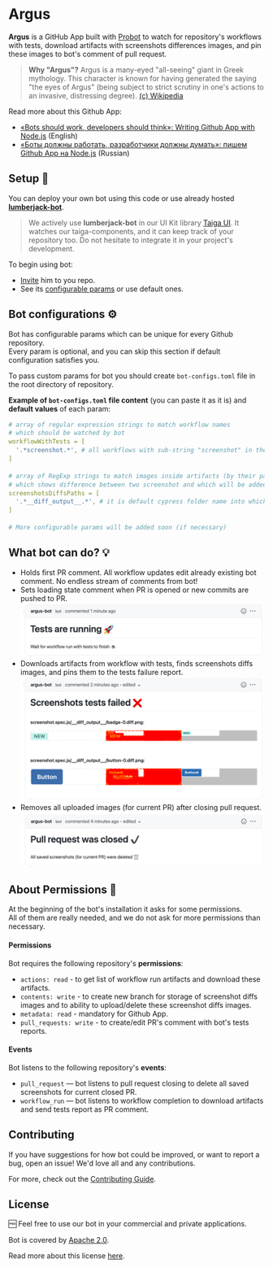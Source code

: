 # Argus
**Argus** is a GitHub App built with [Probot](https://github.com/probot/probot)
to watch for repository's workflows with tests, download artifacts with screenshots differences images,
and pin these images to bot's comment of pull request.

> **Why "Argus"?** Argus is a many-eyed  "all-seeing" giant in Greek mythology.
> This character is known for having generated the saying "the eyes of Argus"
> (being subject to strict scrutiny in one's actions to an invasive, distressing degree).
> [(c) Wikipedia](https://en.wikipedia.org/wiki/Argus_Panoptes)

Read more about this Github App:
- [«Bots should work, developers should think»: Writing Github App with Node.js](https://medium.com/its-tinkoff/bots-should-work-developers-should-think-writing-github-app-with-node-js-2e8eb049d7e4) (English)
- [«Боты должны работать, разработчики должны думать»: пишем Github App на Node.js](https://habr.com/ru/company/tinkoff/blog/580936/) (Russian)

## Setup :rocket:
You can deploy your own bot using this code
or use already hosted **[lumberjack-bot](https://github.com/apps/lumberjack-bot)**.

>We actively use **lumberjack-bot** in our UI Kit library [Taiga UI](https://github.com/TinkoffCreditSystems/taiga-ui).
It watches our taiga-components, and it can keep track of your repository too.
Do not hesitate to integrate it in your project's development.

To begin using bot:
- [Invite](https://github.com/apps/lumberjack-bot/installations/new) him to you repo.
- See its [configurable params](#bot-configurations-gear) or use default ones.

## Bot configurations :gear:
Bot has configurable params which can be unique for every Github repository.<br>
Every param is optional, and you can skip this section if default configuration satisfies you.

To pass custom params for bot you should create `bot-configs.toml` file in the root directory of repository.

**Example of `bot-configs.toml` file content** (you can paste it as it is) and **default values** of each param:
```yaml
# array of regular expression strings to match workflow names
# which should be watched by bot
workflowWithTests = [
  '.*screenshot.*', # all workflows with sub-string "screenshot" in their names will be watched by bot 
]

# array of RegExp strings to match images inside artifacts (by their path or file name)
# which shows difference between two screenshot and which will be added to bot report comment
screenshotsDiffsPaths = [
  '.*__diff_output__.*', # it is default cypress folder name into which snapshot diffs are put
]

# More configurable params will be added soon (if necessary)
```

## What bot can do? :bulb:
- Holds first PR comment.
  All workflow updates edit already existing bot comment.
  No endless stream of comments from bot!
- Sets loading state comment when PR is opened or new commits are pushed to PR.
  ![loading-demo](.demo/loading.png)
- Downloads artifacts from workflow with tests, finds screenshots diffs images, and pins them to the tests failure report.
  ![error-report-demo](.demo/error-report.png)
- Removes all uploaded images (for current PR) after closing pull request.
  ![closed-pr-demo](.demo/pr-closed.png)

## About Permissions :closed_lock_with_key:
At the beginning of the bot's installation it asks for some permissions.<br>
All of them are really needed, and we do not ask for more permissions than necessary.

#### Permissions
Bot requires the following repository's **permissions**:
- `actions: read` - to get list of workflow run artifacts and download these artifacts.
- `contents: write` - to create new branch for storage of screenshot diffs images
and to ability to upload/delete these screenshot diffs images.
- `metadata: read` - mandatory for Github App.
- `pull_requests: write` - to create/edit PR's comment with bot's tests reports.

#### Events
Bot listens to the following repository's **events**:
- `pull_request` — bot listens to pull request closing to delete all saved screenshots for current closed PR.
- `workflow_run` — bot listens to workflow completion to download artifacts and send tests report as PR comment.

## Contributing
If you have suggestions for how bot could be improved, or want to report a bug, open an issue!
We'd love all and any contributions.

For more, check out the [Contributing Guide](CONTRIBUTING.md).

## License
🆓 Feel free to use our bot in your commercial and private applications.

Bot is covered by [Apache 2.0](/LICENSE).

Read more about this license [here](https://choosealicense.com/licenses/apache-2.0/).
